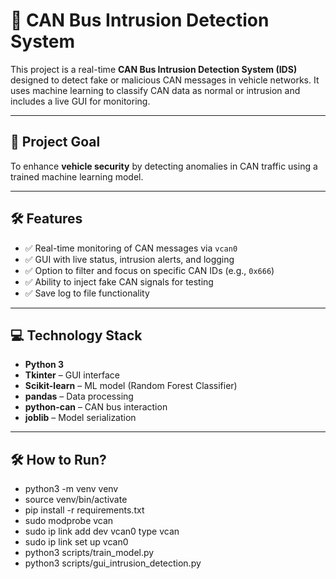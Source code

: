 # 🚗 CAN Bus Intrusion Detection System

This project is a real-time **CAN Bus Intrusion Detection System (IDS)** designed to detect fake or malicious CAN messages in vehicle networks. It uses machine learning to classify CAN data as normal or intrusion and includes a live GUI for monitoring.

---

## 🔐 Project Goal

To enhance **vehicle security** by detecting anomalies in CAN traffic using a trained machine learning model.

---

## 🛠️ Features

- ✅ Real-time monitoring of CAN messages via `vcan0`
- ✅ GUI with live status, intrusion alerts, and logging
- ✅ Option to filter and focus on specific CAN IDs (e.g., `0x666`)
- ✅ Ability to inject fake CAN signals for testing
- ✅ Save log to file functionality

---

## 💻 Technology Stack

- **Python 3**
- **Tkinter** – GUI interface
- **Scikit-learn** – ML model (Random Forest Classifier)
- **pandas** – Data processing
- **python-can** – CAN bus interaction
- **joblib** – Model serialization

---

## 🛠️ How to Run?
- python3 -m venv venv
- source venv/bin/activate
- pip install -r requirements.txt
- sudo modprobe vcan
- sudo ip link add dev vcan0 type vcan
- sudo ip link set up vcan0
- python3 scripts/train_model.py
- python3 scripts/gui_intrusion_detection.py







